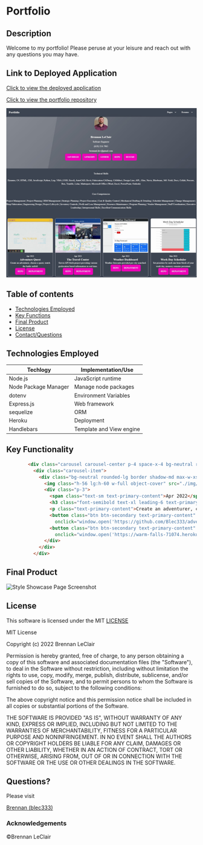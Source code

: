 # Portfolio

## Description

Welcome to my portfolio! Please peruse at your leisure and reach out with any questions you may have.


## Link to Deployed Application

[Click to view the deployed application](https://blec-portfolio.herokuapp.com/)

[Click to view the portfolio repository](https://github.com/Blec333/portfolio)


![Preview](./public/img/sitePreview.jpg)


## Table of contents


- [Technologies Employed](#technologies-employed)
- [Key Functions](#key-functions)
- [Final Product](#final-product)
- [License](#license)
- [Contact/Questions](#questions)


## Technologies Employed


| Techlogy             | Implementation/Use       |
| -------------------- | ------------------------ |
| Node.js              | JavaScript runtime       |
| Node Package Manager | Manage node packages     |
| dotenv               | Environment Variables    |
| Express.js           | Web framework            |
| sequelize            | ORM                      |
| Heroku               | Deployment               |
| Handlebars           | Template and View engine |


## Key Functionality


```html
        <div class="carousel carousel-center p-4 space-x-4 bg-neutral rounded-box">
          <div class="carousel-item">
            <div class="bg-neutral rounded-lg border shadow-md max-w-xs overflow-hidden rounded-box">
              <img class="h-56 lg:h-60 w-full object-cover" src="./img/AdventureQuest.gif" alt="" />
              <div class="p-3">
                <span class="text-sm text-primary-content">Apr 2022</span>
                <h3 class="font-semibold text-xl leading-6 text-primary-content">Adventure Quest</h3>
                <p class="text-primary-content">Create an adventurer, choose a quest, watch the battle unfold</p>
                <button class="btn btn-secondary text-primary-content"
                  onclick="window.open('https://github.com/Blec333/adventureQuest' + location.search)">Repo</button>
                <button class="btn btn-secondary text-primary-content"
                  onclick="window.open('https://warm-falls-71074.herokuapp.com/' + location.search)">Deployment</button>
              </div>
            </div>
          </div>
```


## Final Product

<img title="image" alt="Style Showcase Page Screenshot" src="./public/img/portfolio.gif">



## License

This software is licensed under the MIT [LICENSE](./LICENSE)

MIT License

Copyright (c) 2022 Brennan LeClair

Permission is hereby granted, free of charge, to any person obtaining a copy
of this software and associated documentation files (the "Software"), to deal
in the Software without restriction, including without limitation the rights
to use, copy, modify, merge, publish, distribute, sublicense, and/or sell
copies of the Software, and to permit persons to whom the Software is
furnished to do so, subject to the following conditions:

The above copyright notice and this permission notice shall be included in all
copies or substantial portions of the Software.

THE SOFTWARE IS PROVIDED "AS IS", WITHOUT WARRANTY OF ANY KIND, EXPRESS OR
IMPLIED, INCLUDING BUT NOT LIMITED TO THE WARRANTIES OF MERCHANTABILITY,
FITNESS FOR A PARTICULAR PURPOSE AND NONINFRINGEMENT. IN NO EVENT SHALL THE
AUTHORS OR COPYRIGHT HOLDERS BE LIABLE FOR ANY CLAIM, DAMAGES OR OTHER
LIABILITY, WHETHER IN AN ACTION OF CONTRACT, TORT OR OTHERWISE, ARISING FROM,
OUT OF OR IN CONNECTION WITH THE SOFTWARE OR THE USE OR OTHER DEALINGS IN THE
SOFTWARE.



## Questions?

Please visit

[Brennan (blec333)](https://github.com/Blec333)



### Acknowledgements

©Brennan LeClair
